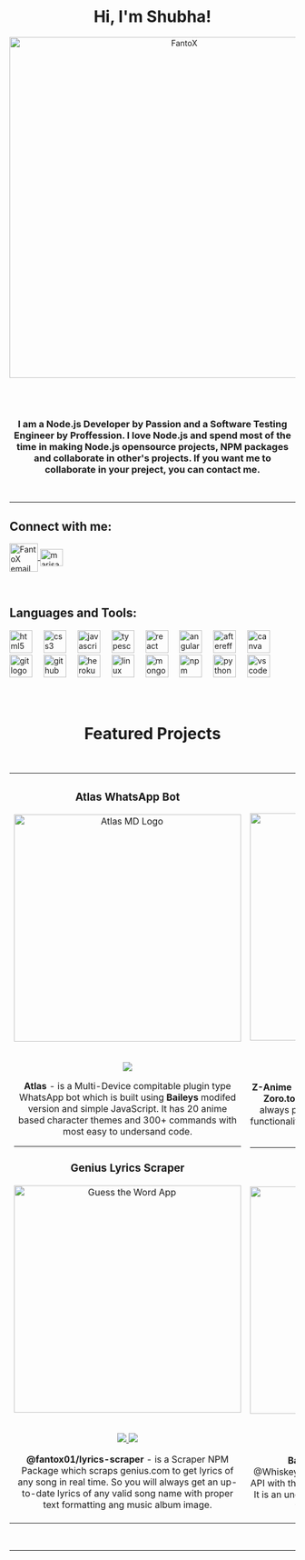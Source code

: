 
<h1 align=center >Hi, I'm Shubha!</h1>


<p align="center">
<a href="https://github.com/FantoX"><img align="center" src="https://github.com/FantoX/FantoX/assets/143634789/d3e69c71-da8f-4084-ab53-46820bca9772" alt="FantoX" width="600px" />
</a>
</p>

<br>
<br>

<div align="center">
  <h3>I am a Node.js Developer by Passion and a Software Testing Engineer by Proffession. I love Node.js and spend most of the time in making Node.js opensource projects, NPM packages and collaborate in other's projects. If you want me to collaborate in your preject, you can contact me.</h3>
</div>
<br>

---

<h2 align="left">Connect with me:</h2>
<p align="left">
<a href="mailto: shubhapratimbiswas@gmail.com" target="blank"><img align="center" src="https://icons.iconarchive.com/icons/graphicloads/100-flat/256/email-2-icon.png" alt="FantoX email" width="50px" />
</a>
<a href="https://in.linkedin.com/in/shubha-pratim-biswas-ab0b55229" rel="noopener noreferrer" target="_blank"><img align="center" src="https://raw.githubusercontent.com/rahuldkjain/github-profile-readme-generator/master/src/images/icons/Social/linked-in-alt.svg" alt="marisabrantley" height="30" width="40" /></a>
</p>
<br>

<h2 align="left">Languages and Tools:</h2>

<div align="left">
  <img src="https://cdn.jsdelivr.net/gh/devicons/devicon/icons/html5/html5-original.svg" height="40" alt="html5 logo"  />
  <img width="12" />
  <img src="https://cdn.jsdelivr.net/gh/devicons/devicon/icons/css3/css3-original.svg" height="40" alt="css3 logo"  />
  <img width="12" />
  <img src="https://cdn.jsdelivr.net/gh/devicons/devicon/icons/javascript/javascript-original.svg" height="40" alt="javascript logo"  />
  <img width="12" />
  <img src="https://cdn.jsdelivr.net/gh/devicons/devicon/icons/typescript/typescript-original.svg" height="40" alt="typescript logo"  />
  <img width="12" />
  <img src="https://cdn.jsdelivr.net/gh/devicons/devicon/icons/react/react-original.svg" height="40" alt="react logo"  />
  <img width="12" />
  <img src="https://cdn.jsdelivr.net/gh/devicons/devicon/icons/angularjs/angularjs-original.svg" height="40" alt="angularjs logo"  />
  <img width="12" />
  <img src="https://cdn.jsdelivr.net/gh/devicons/devicon/icons/aftereffects/aftereffects-original.svg" height="40" alt="aftereffects logo"  />
  <img width="12" />
  <img src="https://cdn.jsdelivr.net/gh/devicons/devicon/icons/canva/canva-original.svg" height="40" alt="canva logo"  />
  <img width="12" />
  <img src="https://cdn.jsdelivr.net/gh/devicons/devicon/icons/git/git-original.svg" height="40" alt="git logo"  />
  <img width="12" />
  <img src="https://cdn.jsdelivr.net/gh/devicons/devicon/icons/github/github-original.svg" height="40" alt="github logo"  />
  <img width="12" />
  <img src="https://cdn.jsdelivr.net/gh/devicons/devicon/icons/heroku/heroku-original.svg" height="40" alt="heroku logo"  />
  <img width="12" />
  <img src="https://cdn.jsdelivr.net/gh/devicons/devicon/icons/linux/linux-original.svg" height="40" alt="linux logo"  />
  <img width="12" />
  <img src="https://cdn.jsdelivr.net/gh/devicons/devicon/icons/mongodb/mongodb-original.svg" height="40" alt="mongodb logo"  />
  <img width="12" />
  <img src="https://cdn.jsdelivr.net/gh/devicons/devicon/icons/npm/npm-original-wordmark.svg" height="40" alt="npm logo"  />
  <img width="12" />
  <img src="https://cdn.jsdelivr.net/gh/devicons/devicon/icons/python/python-original.svg" height="40" alt="python logo"  />
  <img width="12" />
  <img src="https://cdn.jsdelivr.net/gh/devicons/devicon/icons/vscode/vscode-original.svg" height="40" alt="vscode logo"  />
</div>

###

<br>



<h1 align="center">Featured Projects</h1>
<br>
<div align="center">
<table>
<tr>
<td width="50%">
<h3 align="center">Atlas WhatsApp Bot</h3>
<div align="center">
<a href="https://github.com/FantoX/Atlas-MD" target="_blank"><img src="https://camo.githubusercontent.com/d9424cd442c3cc000f4a277a63734837143c616388c98946017418d0696b64e6/68747470733a2f2f692e696d6775722e636f6d2f4d436c4f6571652e6a706567" width="400" alt="Atlas MD Logo"></a>
  <br>
  <br>
<p>
<a href="https://github.com/FantoX/Atlas-MD" target="_blank">
<img src="https://img.shields.io/badge/Repo-020025?style=for-the-badge&logo=github&logoColor=white">
</a>
  
<!-- <a href="https://marisabrantley.github.io/sticky-notes-app/" target="_blank">
<img src="https://img.shields.io/badge/-Repo-green?style=for-the-badge&color=d1ed58">
</a> -->
</p>
<p><strong>Atlas</strong> - is a Multi-Device compitable plugin type WhatsApp bot which is built using <strong>Baileys</strong> modifed version and simple JavaScript. It has 20 anime based character themes and 300+ commands with most easy to undersand code. </p>
</div>

---

                                                                                  
<h3 align="center">Genius Lyrics Scraper</h3>
<div align="center">
<a href="https://github.com/FantoX/lyrics-scraper" target="_blank"><img src="https://routenote.com/blog/wp-content/uploads/2019/12/Genius-lyrics.jpeg" width="400" alt="Guess the Word App"></a>
<br>
<br>
<p>
<a href="https://github.com/FantoX/lyrics-scraper" target="_blank">
<img src="https://img.shields.io/badge/Repo-020025?style=for-the-badge&logo=github&logoColor=white">
</a>
<a href="https://www.npmjs.com/package/@fantox01/lyrics-scraper" target="_blank">
<img src="https://img.shields.io/badge/-NPM Package-green?style=for-the-badge&color=yellow">
</a>
</p>
<p><strong>@fantox01/lyrics-scraper</strong> - is a Scraper NPM Package which scraps genius.com to get lyrics of any song in real time. So you will always get an up-to-date lyrics of any valid song name with proper text formatting ang music album image.</p>
</div>
</td>

<td width="50%">
<h3 align="center">Z-Anime</h3>
<div align="center">                                       
<a href="https://github.com/FantoX/Z-Anime" target="_blank"><img src="https://camo.githubusercontent.com/8e0b617865533d69dc8f55fa8d1e966154d6081ac06b5d2b96153e52bf8ab0f3/68747470733a2f2f67726170682e6f72672f66696c652f6630346662366234636434353065616633656336302e6a7067" width="400" alt="Z-Anime logo"></a>
<br>
<br>
<p>
<a href="https://github.com/FantoX/Z-Anime" target="_blank">
<img src="https://img.shields.io/badge/Repo-020025?style=for-the-badge&logo=github&logoColor=white">
</a>
<a href="https://www.npmjs.com/package/z-anime" target="_blank">
<img src="https://img.shields.io/badge/-NPM Package-pink?style=for-the-badge&color=pink">
</a>
</p>
</p><strong>Z-Anime</strong> - is a Scraper NPM Package which scraps <strong>Zoro.to / Sanji.to / Aniwatch.to</strong> in realtime and always provides realtime data. It has 18 different functionalities for 18 different use cases with easy to understand code. </p>
</div>

---

<h3 align="center">BaileysJS</h3>
<div align="center">
<a href="https://github.com/FantoX/BaileysJS" target="_blank"><img src="https://www.trustedreviews.com/wp-content/uploads/sites/54/2017/11/Whatsapp-920x518.jpg" width="400" alt="BaileysJS logo"></a>

<br>
<br>
<p>
<a href="https://github.com/FantoX/BaileysJS" target="_blank">
<img src="https://img.shields.io/badge/Repo-020025?style=for-the-badge&logo=github&logoColor=white">
</a>
<a href="https://www.npmjs.com/package/baileysjs" target="_blank">
<img src="https://img.shields.io/badge/-NPM Package-green?style=for-the-badge&color=green"">
</a>
</p><strong>BaileysJS</strong> - is a modded version of @WhiskeySockets/Baileys - v6.2.1 WhatsApp Web API with the fix of "503 - Service Unavailable" issue. It is an unoffitial compiled version of Baileys with all functionalities of offitial version.</p>
</div>                                                                  
</table>                                                                                 
</div>
<br>
<hr>                                                                                      
<br>
</p>
